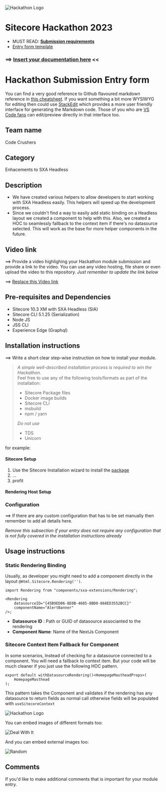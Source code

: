 ![Hackathon Logo](docs/images/hackathon.png?raw=true "Hackathon Logo")

# Sitecore Hackathon 2023

-   MUST READ: **[Submission requirements](SUBMISSION_REQUIREMENTS.md)**
-   [Entry form template](ENTRYFORM.md)

### ⟹ [Insert your documentation here](ENTRYFORM.md) <<

# Hackathon Submission Entry form

You can find a very good reference to Github flavoured markdown reference in [this cheatsheet](https://github.com/adam-p/markdown-here/wiki/Markdown-Cheatsheet). If you want something a bit more WYSIWYG for editing then could use [StackEdit](https://stackedit.io/app) which provides a more user friendly interface for generating the Markdown code. Those of you who are [VS Code fans](https://code.visualstudio.com/docs/languages/markdown#_markdown-preview) can edit/preview directly in that interface too.

## Team name

Code Crushers

## Category

Enhacements to SXA Headless

## Description

-   We have created various helpers to allow developers to start working with SXA Headless easily. This helpers will speed up the development process.
-   Since we couldn't find a way to easily add static binding on a Headless layout we created a component to help with this. Also, we created a HOC to seamlessly fallback to the context item if there's no datasource selected. This will work as the base for more helper components in the future.

## Video link

⟹ Provide a video highlighing your Hackathon module submission and provide a link to the video. You can use any video hosting, file share or even upload the video to this repository. _Just remember to update the link below_

⟹ [Replace this Video link](#video-link)

## Pre-requisites and Dependencies

-   Sitecore 10.3 XM with SXA Headless (SIA)
-   Sitecore CLI 5.1.25 (Serialization)
-   Node JS
-   JSS CLI
-   Experience Edge (Graphql)

## Installation instructions

⟹ Write a short clear step-wise instruction on how to install your module.

> _A simple well-described installation process is required to win the Hackathon._  
> Feel free to use any of the following tools/formats as part of the installation:
>
> -   Sitecore Package files
> -   Docker image builds
> -   Sitecore CLI
> -   msbuild
> -   npm / yarn
>
> _Do not use_
>
> -   TDS
> -   Unicorn

for example:

#### Sitecore Setup

1. Use the Sitecore Installation wizard to install the [package](#link-to-package)
2. ...
3. profit

#### Rendering Host Setup

### Configuration

⟹ If there are any custom configuration that has to be set manually then remember to add all details here.

_Remove this subsection if your entry does not require any configuration that is not fully covered in the installation instructions already_

## Usage instructions

### Static Rendering Binding

Usually, as developer you might need to add a component directly in the layout `@Html.Sitecore.Rendering('')`.

```tsx
import Rendering from "components/sxa-extensions/Rendering";

<Rendering
    datasourceID="{45B9ED06-8E0B-4685-8BD0-868ED3552BCC}"
    componentName="AlertBanner"
/>;
```

-   **Datasource ID** : Path or GUID of datasource associanted to the rendering
-   **Component Name**: Name of the NextJs Component

### Sitecore Context Item Fallback for Component

In some scenarios, Instead of checking for a datasource connected to a component. You will need a fallback to context item. But your code will be much cleaner if you just use the following HOC pattern.

```tsx
export default withDatasourceRendering()<HomepageMastheadProps>(
    HomepageMasthead
);
```

This pattern takes the Component and validates if the rendering has any datasource to return fields as normal call otherwise fields will be populated with `useSitecoreContext`

![Hackathon Logo](docs/images/hackathon.png?raw=true "Hackathon Logo")

You can embed images of different formats too:

![Deal With It](docs/images/deal-with-it.gif?raw=true "Deal With It")

And you can embed external images too:

![Random](https://thiscatdoesnotexist.com/)

## Comments

If you'd like to make additional comments that is important for your module entry.
